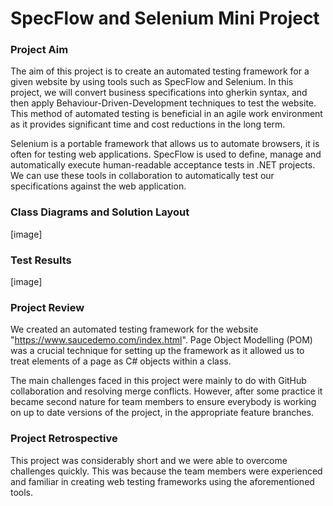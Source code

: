 # SpecFlow and Selenium Mini Project

### Project Aim

The aim of this project is to create an automated testing framework for a given website by using tools such as SpecFlow and Selenium. In this project, we will convert business specifications into gherkin syntax, and then apply Behaviour-Driven-Development techniques to test the website. This method of automated testing is beneficial in an agile work environment as it provides significant time and cost reductions in the long term.

Selenium is a portable framework that allows us to automate browsers, it is often for testing web applications. SpecFlow is used to define, manage and automatically execute human-readable acceptance tests in .NET projects. We can use these tools in collaboration to automatically test our specifications against the web application.

### Class Diagrams and Solution Layout

[image]

### Test Results

[image]

### Project Review

We created an automated testing framework for the website "https://www.saucedemo.com/index.html". Page Object Modelling (POM) was a crucial technique for setting up the framework as it allowed us to treat elements of a page as C# objects within a class. 

The main challenges faced in this project were mainly to do with GitHub collaboration and resolving merge conflicts. However, after some practice it became second nature for team members to ensure everybody is working on up to date versions of the project, in the appropriate feature branches.

### Project Retrospective

This project was considerably short and we were able to overcome challenges quickly. This was because the team members were experienced and familiar in creating web testing frameworks using the aforementioned tools. 